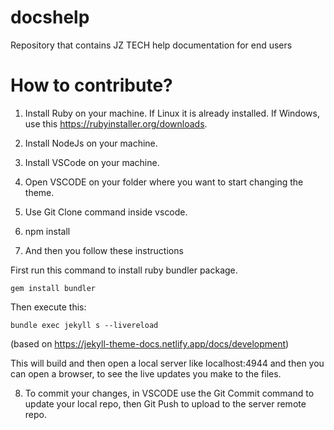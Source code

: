 # docshelp
Repository that contains JZ TECH help documentation for end users

# How to contribute?
1. Install Ruby on your machine. If Linux it is already installed. If Windows, use this https://rubyinstaller.org/downloads.

2. Install NodeJs on your machine.

3. Install VSCode on your machine.

4. Open VSCODE on your folder where you want to start changing the theme.

5. Use Git Clone command inside vscode.

6. npm install

7. And then you follow these instructions

First run this command to install ruby bundler package.
```
gem install bundler
```

Then execute this:
```
bundle exec jekyll s --livereload
```

(based on https://jekyll-theme-docs.netlify.app/docs/development)

This will build and then open a local server like localhost:4944 and then you can open a browser, to see the live updates you make to the files.

8. To commit your changes, in VSCODE use the Git Commit command to update your local repo, then Git Push to upload to the server remote repo.

